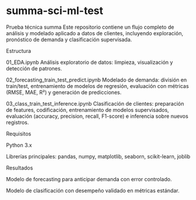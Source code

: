 # summa-sci-ml-test
Prueba técnica summa 
Este repositorio contiene un flujo completo de análisis y modelado aplicado a datos de clientes, incluyendo exploración, pronóstico de demanda y clasificación supervisada.

Estructura

01_EDA.ipynb
Análisis exploratorio de datos: limpieza, visualización y detección de patrones.

02_forecasting_train_test_predict.ipynb
Modelado de demanda: división en train/test, entrenamiento de modelos de regresión, evaluación con métricas (RMSE, MAE, R²) y generación de predicciones.

03_class_train_test_inference.ipynb
Clasificación de clientes: preparación de features, codificación, entrenamiento de modelos supervisados, evaluación (accuracy, precision, recall, F1-score) e inferencia sobre nuevos registros.

Requisitos

Python 3.x

Librerías principales: pandas, numpy, matplotlib, seaborn, scikit-learn, joblib

Resultados


Modelo de forecasting para anticipar demanda con error controlado.

Modelo de clasificación con desempeño validado en métricas estándar.